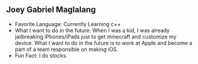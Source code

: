 ## Joey Gabriel Maglalang 
- Favorite Language: Currently Learning c++
- What I want to do in the future: When I was a kid, I was already jailbreaking iPhones/iPads just to get minecraft and customize my device. What I want to do in the future is to work at Apple and become a part of a team responsible on making iOS.
- Fun Fact: I do stocks.